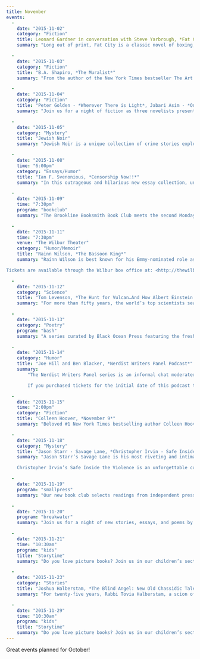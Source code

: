 ```yaml
---
title: November
events:
  -
    date: "2015-11-02"
    category: "Fiction"
    title: Leonard Gardner in conversation with Steve Yarbrough, *Fat City*"
    summary: "Long out of print, Fat City is a classic novel of boxing, defiance and struggle, praised by the likes of Joan Didion and Ross Macdonald. Come celebrate its reissue as author Leonard Gardner appears in conversation with novelist Steve Yarbrough (The Realm of Last Chances)."

  -
    date: "2015-11-03"
    category: "Fiction"
    title: "B.A. Shapiro, *The Muralist*"
    summary: "From the author of the New York Times bestseller The Art Forger comes a thrilling new novel that traces the life and mysterious disappearance of a brilliant young artist on the eve of World War II. Entwining the lives of both historical and fictional characters, and moving between the past and the present, The Muralist plunges readers into the divisiveness of prewar politics and the largely forgotten plight of European refugees refused entrance to the United States."

  -
    date: "2015-11-04"
    category: "Fiction"
    title: "Peter Golden - *Wherever There is Light*, Jabari Asim - *Only the Strong*, Randy Susan Meyers - *Accidents of Marriage*"
    summary: "Join us for a night of fiction as three novelists present their latest works and discuss how social issues arise in literature. Peter Golden’s Wherever There is Light chronicles the decades-long love affair between a Jewish immigrant and the granddaughter of a slave. In Only the Strong Jabari Asim skillfully renders a compelling portrait of 1970s urban life in the wake of the last major civil-rights bill. Randy Susan Meyers explores emotional abuse, traumatic injury, and children lost in the shuffle in Accidents of Marriage."

  -
    date: "2015-11-05"
    category: "Mystery"
    title: "Jewish Noir"
    summary: "Jewish Noir is a unique collection of crime stories exploring such issues as the Holocaust and its long-term effects on subsequent generations, anti-Semitism, and the dark side of the Diaspora. Editor Kenneth Wishnia (23 Shades of Black) will be joined by contributors Heywood Gould (Fort Apache the Bronx), Steven Wishnia (When the Drumming Stops), and Boston’s own Dave Zeltserman (The Boy Who Killed Demons)."

  -
    date: "2015-11-08"
    time: "6:00pm"
    category: "Essays/Humor"
    title: "Ian F. Svenonious, *Censorship Now!!*"
    summary: "In this outrageous and hilarious new essay collection, underground music icon Ian F. Svenonius tackles such diverse subjects as IKEA, Apple, the weather, the gentrification of punk by indie rock, Christian pornography, vampires, hoarding, the role of sugar in empire-building, and how to properly tip at restaurants. No one is left unscathed, and more than a few will be left scratching their heads even as they laugh."

  -
    date: "2015-11-09"
    time: "7:30pm"
    program: "bookclub"
    summary: "The Brookline Booksmith Book Club meets the second Monday of every month, at 7:30 pm downstairs in our Writers and Readers Room. No need to sign up, just show up. To contact our moderator, email <bookclub@brooklinebooksmith.com>"

  -
    date: "2015-11-11"
    time: "7:30pm"
    venue: "The Wilbur Theater"
    category: "Humor/Memoir"
    title: "Rainn Wilson, *The Bassoon King*"
    summary: "Rainn Wilson is best known for his Emmy-nominated role as Dwight Schrute on NBC’sThe Office, though today he’s equally well-known for his millions of Twitter followers and the philosophy website he founded, SoulPancake, which launched a New York Timesbestselling book of the same name. Now, in The Bassoon King he’s ready to tell his own story and explain how he came up with his incredibly unique sense of humor and perspective on life.

Tickets are available through the Wilbur box office at: <http://thewilbur.com/artist/rainn-wilson/> or by calling  (617) 248-9700"

  -
    date: "2015-11-12"
    category: "Science"
    title: "Tom Levenson, *The Hunt for Vulcan…And How Albert Einstein Destroyed a Planet, Discovered Relativity, and Deciphered the Universe*"
    summary: "For more than fifty years, the world’s top scientists searched for the “missing” planet Vulcan, whose existence was mandated by Isaac Newton’s theories of gravity. There was just one problem: it was never there. It took Albert Einstein to discern that the mystery of the missing planet was a problem of Newton’s theory of gravity itself. Tom Levenson tells the tale of how the 'discovery' of Vulcan in the nineteenth century set the stage for Einstein’s breakthrough, the greatest individual intellectual achievement of the twentieth century."

  -
    date: "2015-11-13"
    category: "Poetry"
    program: "bash"
    summary: "A series curated by Black Ocean Press featuring the freshest and finest poets. Line up TBA."

  -
    date: "2015-11-14"
    category: "Humor"
    title: "Joe Hill and Ben Blacker, *Nerdist Writers Panel Podcast*"
    summary:
        "The Nerdist Writers Panel series is an informal chat moderated by Ben Blacker (co-creator of the Thrilling Adventure Hour; writer for Puss in Boots, Supernatural) with professional writers about the process and business of writing. This live taping will feature Joe Hill, the acclaimed author of novels, short stories and comics, including Horns and NOS4A2. Tickets are $5 each and all ticket proceeds will be donated to 826Boston, the national non-profit tutoring program.

        If you purchased tickets for the initial date of this podcast taping, your tickets are good for this rechedule date. If you cannot make the reschedule date of Saturday, 11/14 at 7 PM, we will refund your ticket. Give us a call at 617.566.6660 for more information."

  -
    date: "2015-11-15"
    time: "2:00pm"
    category: "Fiction"
    title: "Colleen Hoover, *November 9*"
    summary: "Beloved #1 New York Times bestselling author Colleen Hoover returns with an unforgettable love story. Fallon meets Ben the day before her scheduled cross-country move. Their untimely attraction leads them to spend Fallon’s last day in L.A. together. Over time and amid the various tribulations of their own separate lives, they continue to meet on the same date every year. Until one day Fallon becomes unsure if Ben has been telling her the truth or fabricating a perfect reality."

  -
    date: "2015-11-18"
    category: "Mystery"
    title: "Jason Starr - Savage Lane, *Christopher Irvin - Safe Inside the Violence*"
    summary: "Jason Starr’s Savage Lane is his most riveting and intimate novel yet, a dark, domestic thriller and an honest, searing satire of a declining marriage, suburban life, and obsessive love.

    Christopher Irvin’s Safe Inside the Violence is an unforgettable collection of 13 crime stories described by LitReactor as “lightning fast, hard hitting, [it] leaves the reader breathless and shocked with the sudden and realistic portrayal of violence."

  -
    date: "2015-11-19"
    program: "smallpress"
    summary: "Our new book club selects readings from independent presses. Read something off the beaten path! Free and open to the public, meeting the third Thursday of every month at 7:00pm. To contact our moderator, email <smallpress@brooklinebooksmith.com>"

  -
    date: "2015-11-20"
    program: "breakwater"
    summary: "Join us for a night of new stories, essays, and poems by MFA candidates from Emerson, BU, and UMass Boston. Fore more information, please visit <breakwaterreadingseries.wordpress.com>"

  -
    date: "2015-11-21"
    time: "10:30am"
    program: "kids"
    title: "Storytime"
    summary: "Do you love picture books? Join us in our children’s section as our fine children’s team reads stories aloud every third Saturday and last Sunday of the month."

  -
    date: "2015-11-23"
    category: "Stories"
    title: "Joshua Halberstam, *The Blind Angel: New Old Chassidic Tales*"
    summary: "For twenty-five years, Rabbi Tovia Halberstam, a scion of leading Chassidic dynasties, told riveting Chassidic tales to an audience of thousands on the Yiddish radio in New York. In The Blind Angel, Rabbi Halberstam’s son, Joshua Halberstam, renders these stories for a contemporary audience while maintaining the full charm, rhythm, and authenticity of the original tales."

  -
    date: "2015-11-29"
    time: "10:30am"
    program: "kids"
    title: "Storytime"
    summary: "Do you love picture books? Join us in our children’s section as our fine children’s team reads stories aloud every third Saturday and last Sunday of the month."
---
```

Great events planned for October!
